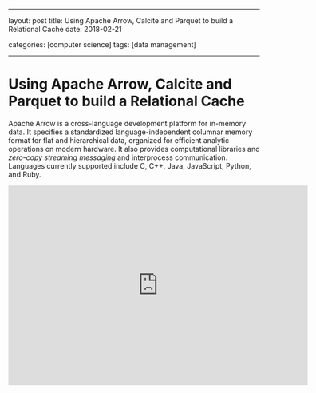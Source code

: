 
---
layout: post
title: Using Apache Arrow, Calcite and Parquet to build a Relational Cache 
date: 2018-02-21

categories: [computer science]
tags: [data management]

---


# Using Apache Arrow, Calcite and Parquet to build a Relational Cache

Apache Arrow is a cross-language development platform for in-memory data. It specifies a standardized language-independent columnar memory format for flat and hierarchical data, organized for efficient analytic operations on modern hardware. It also provides computational libraries and *zero-copy streaming messaging* and interprocess communication. Languages currently supported include C, C++, Java, JavaScript, Python, and Ruby.


<iframe width="600" height="400" src="https://www.youtube.com/embed/KMl9Py8o3pk" frameborder="0" allow="autoplay; encrypted-media" allowfullscreen></iframe>


